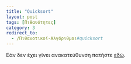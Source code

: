 ```yaml
---
title: "Quicksort"
layout: post
tags: [Πιθανότητες]
category: 3
redirect_to:
  - /Πιθανοτικοί-Αλγόριθμοι#quicksort
---
```


Εάν δεν έχει γίνει ανακατεύθυνση πατήστε [εδώ](/Πιθανοτικοί-Αλγόριθμοι#quicksort).
